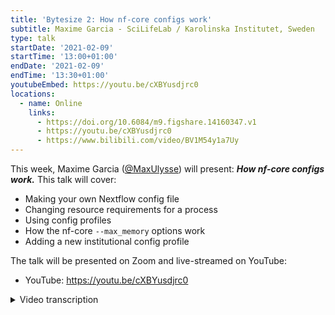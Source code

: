 ```yaml
---
title: 'Bytesize 2: How nf-core configs work'
subtitle: Maxime Garcia - SciLifeLab / Karolinska Institutet, Sweden
type: talk
startDate: '2021-02-09'
startTime: '13:00+01:00'
endDate: '2021-02-09'
endTime: '13:30+01:00'
youtubeEmbed: https://youtu.be/cXBYusdjrc0
locations:
  - name: Online
    links:
      - https://doi.org/10.6084/m9.figshare.14160347.v1
      - https://youtu.be/cXBYusdjrc0
      - https://www.bilibili.com/video/BV1M54y1a7Uy
---
```


This week, Maxime Garcia ([@MaxUlysse](http://github.com/MaxUlysse/)) will present: _**How nf-core configs work.**_ This talk will cover:

- Making your own Nextflow config file
- Changing resource requirements for a process
- Using config profiles
- How the nf-core `--max_memory` options work
- Adding a new institutional config profile

The talk will be presented on Zoom and live-streamed on YouTube:

- YouTube: <https://youtu.be/cXBYusdjrc0>

<details markdown="1"><summary>Video transcription</summary>

:::note
This text has been edited to make it more suitable for readers.
:::

OK, so hello everyone, Maxime here.
I am working for the Swedish Childhood Tumor Biobank which is located at Karolinska Institutet and I am sitting half-time at the National Genomics Infrastructure at SciLifeLab.
Today for the second nf-core/bytesize, I am going to talk about nf-core/configs and how they work.

What I like about Nextflow or in fact what I actually love about Nextflow, is its portability, shareability and reusability.
As a challenge I am going to run [nf-core/eager](https://nf-co.re/eager) - a pipeline I am not very familiar with - on the provided test data.
I will be assuming I am running it on a new machine with just Docker installed and I am first going to specify everything on the command-line without using any config file or any profile.
This is not something you should normally attempt.

[[1:04](https://www.youtube.com/watch?v=cXBYusdjrc0&t=1m4s)]
It is actually quite simple.
I install Nextflow with the first command.
The second command will help me download the data that we want and with the third command I'm actually running the latest release of the [nf-core/eager](https://nf-co.re/eager) pipeline.
The last command specifies all the necessary input for the pipeline:

- The container engine I want to use, which is Docker.
- The specific container I want to use is specified with a tag.
- Some resources, for example `max_cpus`.
- The path to the reference genome file, e.g fasta file.

However, we can improve this if we use config files, which is the whole point of this talk:
How do nf-core configs work?

Reading the [documentation](https://www.nextflow.io/docs/latest/config.html) of Nextflow config files, it says you can put all the parameters and all the properties that we need in the pipeline.
This simplifies the command a lot.

[[2:18](https://www.youtube.com/watch?v=cXBYusdjrc0&t=2m18s)]
So I have made a config file which I call `my_computer.config` in which I have specified how Docker should work and the resources that are available on my computer.
I do not need to specify the actual container for [nf-core/eager](https://nf-co.re/eager) because it is already specified in the `nextflow.config` file, which is provided by the pipeline.
I could also have specified the genome and the input file as well, but as I am planning to run this specific command only once, I prefer to give that on the side.

[[3:14](https://www.youtube.com/watch?v=cXBYusdjrc0&t=3m14s)]
Another benefit of Nextflow is that I can also use profiles to do the same thing.
Once again, reading the [documentation](https://www.nextflow.io/docs/latest/config.html) is the recommended way to learn how profiles work, but basically profiles are like aliases for configs.
In this new command I am using 2 profiles at once.
I am using the `test.tsv` profile and the Docker profile.

As you might have guessed, the Docker profile provides all the information related to Docker.
The test profile specifies resources for a small computer and also provides information for the input file and the reference genome.
On the contrary to the previous example, the input file and the fasta file is specified in the test profile since these will be used very frequently.

One can easily realise the benefit with profiles in Nextflow with an example.
If I want to run for example, the same command but with Singularity instead of Docker, I just need to specify the Singularity profile instead of the Docker profile.
For nf-core pipelines, the Singularity profile is available by default.
I just have to change the command to use this profile and _voilà_, it is working well!
This is why I like Nextflow and nf-core - it is easy.

So far, the examples have been designed to run on my computer. However people usually have large datasets and it is not possible to run the pipeline on a single computer. So, assuming I want to do this on my institutional server/cluster/HPC instead, we need to ask ourselves some questions:

- Which container/virtual environment engine is available to us?
- What are the available resources?
- Which scheduler or executor are we using?
- Where are the reference files?
- Where are the input files?

[[5:33](https://www.youtube.com/watch?v=cXBYusdjrc0&t=5m33s)]
If we have the answers to all of these questions, we can put it in a config file.
So for example here on this fictional server, my config will contain everything that I need to run my project.
In the Singularity scope I have defined where the Singularity containers will be located.
I have enabled Singularity because of course I want Nextflow to work with Singularity.
I have also specified some specific options for Singularity to run, so that I know that it mounts the proper folder.

In the process scope I've specified the singularity module to be loaded every time I run a job.
I've also specified the slurm executor together with some specific cluster options on my cluster to say in this case a project ID that should be used.
Finally, I specify what resources are available on my cluster.

This is now just a config file, but in order to enable other people to use this it would be good to make it into a profile.
According to the [documentation](https://github.com/nf-core/configs#adding-a-new-config) that we have on Github for nf-core configs, I should start by forking the [nf-core config repository](https://github.com/nf-core/configs).
Then I copy the config file that I have already created and I put it here in the folder `conf/my_hpc.config`.

[[7:43](https://www.youtube.com/watch?v=cXBYusdjrc0&t=7m43s)]
In the `nfcore_custom.config` file, I add a specific line that tells Nextflow to look for this specific config when I use this profile.
Of course do not forget to also update the documentation and the CI tests.
This is ideally done on a specific branch on my personal fork of this repository so that you can easily create a pull request on the [nf-core config repository](https://github.com/nf-core/configs).
Other people in the community will then have a look at it and have some comments, and eventually approve it and merge it when satisfied.

[[8:35](https://www.youtube.com/watch?v=cXBYusdjrc0&t=8m35s)]
Here are some tips:
All nf-core pipelines are designed for usage on a typical HPC, with reasonable default resources for each process.
It will actually look more or less like this for every pipeline In the `conf/base.config`.
We will have specific resources that are defined for CPU, memory and runtime in the process scope.
These are just the default ones, they are usually overridden for processes with specific labels.
There are usually several labels and we try to make them as broad as possible to work on a typical cluster but of course you might need to adjust that for your own cluster.
Finally, in the `nextflow.config` of each nf-core pipeline, the maximum resources are specified.

Another tip is that the 'max resources' is just a threshold not to go over, so changing it will change the limit but it will not change the resources that the pipeline will start with.
If you want to change the base resources you must look at the CPU, memory, and time properties in the process scope.

[[9:57](https://www.youtube.com/watch?v=cXBYusdjrc0&t=9m57s)]
Here is an example of how to change that.
Within the process scope, you can use different process selectors.
Specifically the ‘withName’ and ‘withLabel’ selectors are useful if you want to change the properties for one process or for multiple processes that share the same type.

[[10:23](https://www.youtube.com/watch?v=cXBYusdjrc0&t=10m23s)]
You can also include a config file within a profile, it could be quite useful.
You can also test your profile online if you made your PR (pull request) but if it is not yet merged, you can specify the config_custom_base pointing to your own fork of the nf-core config repository.

Some final messages to end this talk:

- Read the docs. Everything is in the docs.
- Try things out, and do not hesitate to ask questions.
- Stay tuned for more Bytesize talks.
- Get involved: Join the nf-core Github organisation, follow us on Twitter and on Youtube.

[[11:33](https://www.youtube.com/watch?v=cXBYusdjrc0&t=11m33s)]
I would like to thank everyone at my institute, sponsors and all the institutes I am collaborating with.
Here are all the institutes that are collaborating with us on this nf-core project.
And here are all the Github collaborators within nf-core.

[[11:59](https://www.youtube.com/watch?v=cXBYusdjrc0&t=11m59s)]
Finally, some concluding important links including a link to these slides.
If you have any questions, now is the time.

</details>
